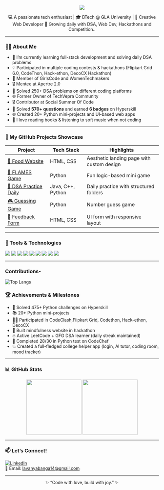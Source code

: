 <p align="center">
  <img src="https://readme-typing-svg.herokuapp.com/?lines=Hi+👋+I'm+Lavanya+Banga;Software+Developer+In+Progress;DSA+%7C+Web+Dev+%7C+Python+%7C+Creative+Coder;&center=true&width=500&height=50&color=F78DB6&vCenter=true&size=22" />
</p>





<p align="center">
  💻 A passionate tech enthusiast | 🎓 BTech @ GLA University | 🌸 Creative Web Developer  
  🌱 Growing daily with DSA, Web Dev, Hackathons and Competition..
</p>

---

### 👩‍💻 About Me

- 🔭 I’m currently learning full-stack development and solving daily DSA problems  
- 💡 Participated in multiple coding contests & hackathons (Flipkart Grid 6.0, CodeThon, Hack-ethon, DecoCX Hackathon)  
- 💼 Member of GirlsCode and WomenTechmakers  
- 🎖️ Mentee at Apertre 2.0  
- 🧠 Solved 250+ DSA problems on different coding platforms  
- 🌐 Former Owner of TechVepra Community  
- 🎖️ Contributor at Social Summer Of Code  
- 🧠 Solved **570+ questions** and earned **6 badges** on Hyperskill  
- 🌐 Created 20+ Python mini-projects and UI-based web apps  
- 🧘 I love reading books & listening to soft music when not coding  

---

### 💼 My GitHub Projects Showcase

| Project | Tech Stack | Highlights |
|--------|------------|------------|
| [🌸 Food Website](https://github.com/LavanyaBanga/Food-page) | HTML, CSS | Aesthetic landing page with custom design |
| [💌 FLAMES Game](https://github.com/LavanyaBanga/flames_game) | Python | Fun logic-based mini game |
| [📅 DSA Practice Daily](https://github.com/LavanyaBanga/DSA-practice-daily) | Java, C++, Python | Daily practice with structured folders |
| [🎮 Guessing Game](https://github.com/LavanyaBanga/Guessing-Game) | Python | Number guess game |
| [📝 Feedback Form](https://github.com/LavanyaBanga/Feedback-form) | HTML, CSS | UI form with responsive layout |

---

### 🧰 Tools & Technologies

<p>
  <img src="https://img.shields.io/badge/Python-3776AB?style=for-the-badge&logo=python&logoColor=white" />
 <img src="https://img.shields.io/badge/Java-ED8B00?style=for-the-badge&logo=java&logoColor=white" />
   <img src="https://img.shields.io/badge/SQL-ED8B00?style=for-the-badge&logo=SQL&logoColor=white" />
  <img src="https://img.shields.io/badge/HTML5-E34F26?style=for-the-badge&logo=html5&logoColor=white" />
  <img src="https://img.shields.io/badge/CSS3-1572B6?style=for-the-badge&logo=css3&logoColor=white" />
  <img src="https://img.shields.io/badge/JavaScript-F7DF1E?style=for-the-badge&logo=javascript&logoColor=black" />
   <img src="https://img.shields.io/badge/MYSQL-F7DF1E?style=for-the-badge&logo=MYSQL&logoColor=black" />
     <img src="https://img.shields.io/badge/C-F7DF1E?style=for-the-badge&logo=C&logoColor=black" />
  <img src="https://img.shields.io/badge/Bootstrap-563D7C?style=for-the-badge&logo=bootstrap&logoColor=white" />
</p>

---
### Contributions-
![Top Langs](https://github-readme-stats.vercel.app/api/top-langs/?username=LavanyaBanga&layout=compact)


### 🏆 Achievements & Milestones

- 🧩 Solved 475+ Python challenges on Hyperskill  
- 📚 20+ Python mini-projects  
- 👩‍💻 Participated in CodeClash,Flipkart Grid, Codethon, Hack-ethon, DecoCX  
- 🌸 Built mindfulness website in hackathon 
- 🔥 Active LeetCode + GFG DSA learner (daily streak maintained)  
- 🧠 Completed 28/30 in Python test on CodeChef  
- 💥 Created a full-fledged college helper app (login, AI tutor, coding room, mood tracker)

---

### 📊 GitHub Stats

<p align="center">
  <img src="https://github-readme-stats.vercel.app/api?username=LavanyaBanga&show_icons=true&theme=radical" height="180px"/>
  <img src="https://github-readme-streak-stats.herokuapp.com/?user=LavanyaBanga&theme=radical" height="180px"/>
</p>

---

### 📫 Let’s Connect!

[![LinkedIn](https://img.shields.io/badge/-LinkedIn-blue?style=flat-square&logo=Linkedin&logoColor=white&link=https://www.linkedin.com/in/lavanya-banga/)](https://www.linkedin.com/in/lavanya-banga/)  
📧 Email: lavanyabanga14@gmail.com

---

<p align="center">✨ “Code with love, build with joy.” ✨</p>
